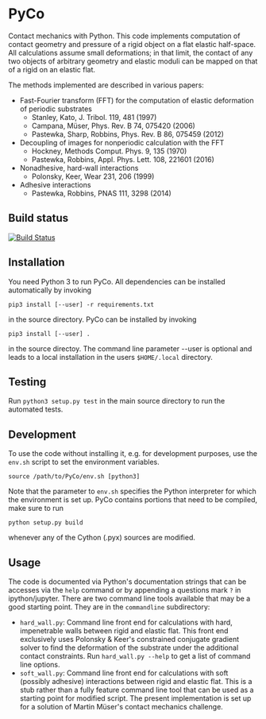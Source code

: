 PyCo
====

Contact mechanics with Python. This code implements computation of contact geometry and pressure of a rigid object on a flat elastic half-space. All calculations assume small deformations; in that limit, the contact of any two objects of arbitrary geometry and elastic moduli can be mapped on that of a rigid on an elastic flat.

The methods implemented are described in various papers:

- Fast-Fourier transform (FFT) for the computation of elastic deformation of periodic substrates
    - Stanley, Kato, J. Tribol. 119, 481 (1997)
    - Campana, Müser, Phys. Rev. B 74, 075420 (2006)
    - Pastewka, Sharp, Robbins, Phys. Rev. B 86, 075459 (2012)
- Decoupling of images for nonperiodic calculation with the FFT
    - Hockney, Methods Comput. Phys. 9, 135 (1970)
    - Pastewka, Robbins, Appl. Phys. Lett. 108, 221601 (2016)
- Nonadhesive, hard-wall interactions
    - Polonsky, Keer, Wear 231, 206 (1999)
- Adhesive interactions
    - Pastewka, Robbins, PNAS 111, 3298 (2014)

Build status
------------

[![Build Status](https://travis-ci.com/pastewka/PyCo.svg?token=NoUEfXFkhDQgj5AmLB27&branch=master)](https://travis-ci.com/pastewka/PyCo)

Installation
------------

You need Python 3 to run PyCo. All dependencies can be installed automatically by invoking

```pip3 install [--user] -r requirements.txt```

in the source directory. PyCo can be installed by invoking

```pip3 install [--user] .```

in the source directoy. The command line parameter --user is optional and leads to a local installation in the users `$HOME/.local` directory.

Testing
-------

Run `python3 setup.py test` in the main source directory to run the automated tests.

Development
-----------

To use the code without installing it, e.g. for development purposes, use the `env.sh` script to set the environment variables.

```source /path/to/PyCo/env.sh [python3]```

Note that the parameter to `env.sh` specifies the Python interpreter for which the environment is set up. PyCo contains portions that need to be compiled, make sure to run

```python setup.py build```

whenever any of the Cython (.pyx) sources are modified.

Usage
-----

The code is documented via Python's documentation strings that can be accesses via the `help` command or by appending a questions mark `?` in ipython/jupyter. There are two command line tools available that may be a good starting point. They are in the `commandline` subdirectory:

- `hard_wall.py`: Command line front end for calculations with hard, impenetrable walls between rigid and elastic flat. This front end exclusively uses Polonsky & Keer's constrained conjugate gradient solver to find the deformation of the substrate under the additional contact constraints. Run `hard_wall.py --help` to get a list of command line options.
- `soft_wall.py`: Command line front end for calculations with soft (possibly adhesive) interactions between rigid and elastic flat. This is a stub rather than a fully feature command line tool that can be used as a starting point for modified script. The present implementation is set up for a solution of Martin Müser's contact mechanics challenge.




